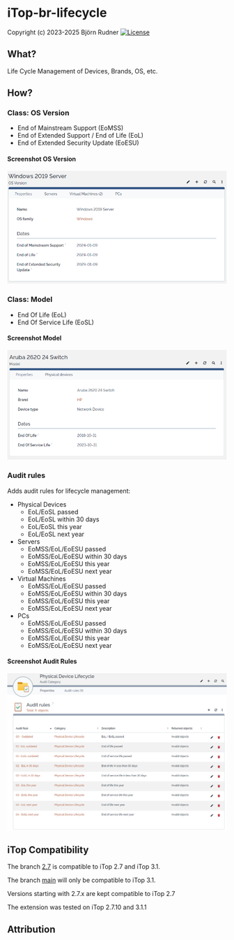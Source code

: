 # iTop-br-lifecycle

Copyright (c) 2023-2025 Björn Rudner
[![License](https://img.shields.io/github/license/rudnerbjoern/iTop-br-lifecycle)](https://github.com/rudnerbjoern/iTop-br-lifecycle/blob/main/LICENSE)

## What?

Life Cycle Management of Devices, Brands, OS, etc.

## How?

### Class: OS Version

* End of Mainstream Support (EoMSS)
* End of Extended Support / End of Life (EoL)
* End of Extended Security Update (EoESU)

#### Screenshot OS Version

![Lifecycle OS-Version](Screenshots/Lifecycle_OSVersion.png)

### Class: Model

* End Of Life (EoL)
* End Of Service Life (EoSL)

#### Screenshot Model

![Lifecycle Model](Screenshots/Lifecycle_Model.png)

### Audit rules

Adds audit rules for lifecycle management:

* Physical Devices
  * EoL/EoSL passed
  * EoL/EoSL within 30 days
  * EoL/EoSL this year
  * EoL/EoSL next year
* Servers
  * EoMSS/EoL/EoESU passed
  * EoMSS/EoL/EoESU within 30 days
  * EoMSS/EoL/EoESU this year
  * EoMSS/EoL/EoESU next year
* Virtual Machines
  * EoMSS/EoL/EoESU passed
  * EoMSS/EoL/EoESU within 30 days
  * EoMSS/EoL/EoESU this year
  * EoMSS/EoL/EoESU next year
* PCs
  * EoMSS/EoL/EoESU passed
  * EoMSS/EoL/EoESU within 30 days
  * EoMSS/EoL/EoESU this year
  * EoMSS/EoL/EoESU next year

#### Screenshot Audit Rules

![Lifecycle AuditRules](Screenshots/Lifecycle_AuditRules.png)

## iTop Compatibility

The branch [2.7](https://github.com/rudnerbjoern/iTop-br-lifecycle/tree/itop/2.7) is compatible to iTop 2.7 and iTop 3.1.

The branch [main](https://github.com/rudnerbjoern/iTop-br-lifecycle/tree/main) will only be compatible to iTop 3.1.

Versions starting with 2.7.x are kept compatible to iTop 2.7

The extension was tested on iTop 2.7.10 and 3.1.1

## Attribution

